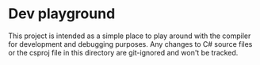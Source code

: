 # Dev playground

This project is intended as a simple place to play around with the compiler for development and debugging purposes. Any changes to C# source files or the csproj file in this directory are git-ignored and won't be tracked.
